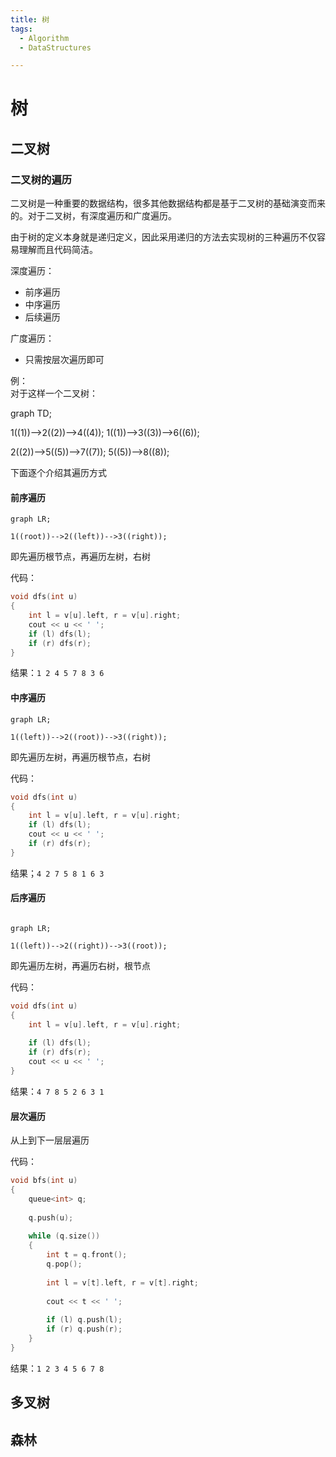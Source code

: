 ```yaml
---
title: 树
tags: 
  - Algorithm
  - DataStructures

---
```





# 树
## 二叉树
### 二叉树的遍历
二叉树是一种重要的数据结构，很多其他数据结构都是基于二叉树的基础演变而来的。对于二叉树，有深度遍历和广度遍历。

由于树的定义本身就是递归定义，因此采用递归的方法去实现树的三种遍历不仅容易理解而且代码简洁。

深度遍历：
- 前序遍历
- 中序遍历
- 后续遍历

广度遍历：
- 只需按层次遍历即可

例：<br>
对于这样一个二叉树：


graph TD;

1((1))-->2((2))-->4((4));
1((1))-->3((3))-->6((6));

2((2))-->5((5))-->7((7));
5((5))-->8((8));


下面逐个介绍其遍历方式

#### 前序遍历

```mermaid
graph LR;

1((root))-->2((left))-->3((right));

```

即先遍历根节点，再遍历左树，右树


代码：
```cpp
void dfs(int u)
{
    int l = v[u].left, r = v[u].right;
    cout << u << ' ';
    if (l) dfs(l);
    if (r) dfs(r);
}
```

结果：`1 2 4 5 7 8 3 6`

#### 中序遍历

```mermaid
graph LR;

1((left))-->2((root))-->3((right));

```

即先遍历左树，再遍历根节点，右树

代码：
```cpp
void dfs(int u)
{
    int l = v[u].left, r = v[u].right;
    if (l) dfs(l);
    cout << u << ' ';
    if (r) dfs(r);
}
```

结果；`4 2 7 5 8 1 6 3`

#### 后序遍历

```mermaid

graph LR;

1((left))-->2((right))-->3((root));

```

即先遍历左树，再遍历右树，根节点

代码：
```cpp
void dfs(int u)
{
    int l = v[u].left, r = v[u].right;
    
    if (l) dfs(l);
    if (r) dfs(r);
    cout << u << ' ';
}
```

结果：`4 7 8 5 2 6 3 1`

#### 层次遍历
从上到下一层层遍历

代码：
```cpp
void bfs(int u)
{
    queue<int> q;
    
    q.push(u);
    
    while (q.size())
    {
        int t = q.front();
        q.pop();
        
        int l = v[t].left, r = v[t].right;
        
        cout << t << ' ';
        
        if (l) q.push(l);
        if (r) q.push(r);
    }
}
```

结果：`1 2 3 4 5 6 7 8`

## 多叉树
## 森林




